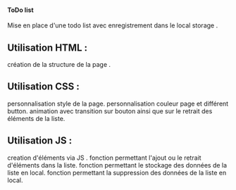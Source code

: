 #### ToDo list

Mise en place d'une todo list avec enregistrement dans le local storage .

## Utilisation HTML :

création de la structure de la page .


## Utilisation CSS :

personnalisation style de la page.
personnalisation couleur page et différent button.
animation avec transition sur bouton ainsi que sur le retrait des éléments de la liste.


## Utilisation JS :

creation d'éléments via JS .
fonction permettant l'ajout ou le retrait d'éléments dans la liste.
fonction permettant le stockage des données de la liste en local.
fonction permettant la suppression des données de la liste en local.


